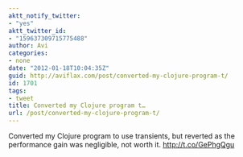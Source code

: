 ```yaml
---
aktt_notify_twitter:
- "yes"
aktt_twitter_id:
- "159637309715775488"
author: Avi
categories:
- none
date: "2012-01-18T10:04:35Z"
guid: http://aviflax.com/post/converted-my-clojure-program-t/
id: 1701
tags:
- tweet
title: Converted my Clojure program t…
url: /post/converted-my-clojure-program-t/
---
```

Converted my Clojure program to use transients, but reverted as the performance gain was negligible, not worth it. <a href="http://t.co/GePhgQgu" rel="nofollow">http://t.co/GePhgQgu</a>